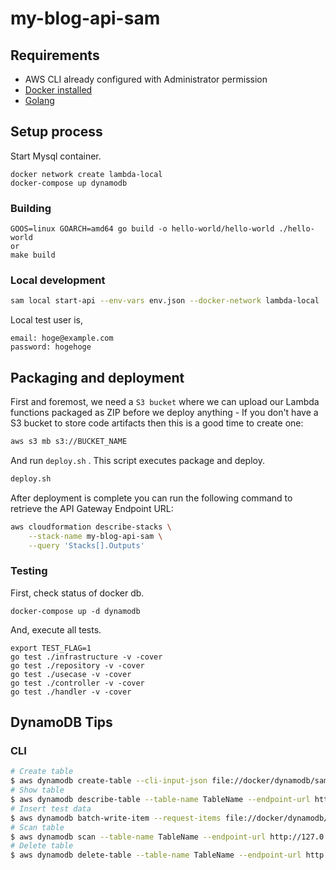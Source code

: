 # my-blog-api-sam

## Requirements

* AWS CLI already configured with Administrator permission
* [Docker installed](https://www.docker.com/community-edition)
* [Golang](https://golang.org)

## Setup process

Start Mysql container.

```shell
docker network create lambda-local
docker-compose up dynamodb
```

### Building

```shell
GOOS=linux GOARCH=amd64 go build -o hello-world/hello-world ./hello-world
or
make build
```

### Local development

```bash
sam local start-api --env-vars env.json --docker-network lambda-local
```
Local test user is,

```
email: hoge@example.com
password: hogehoge
```

## Packaging and deployment

First and foremost, we need a `S3 bucket` where we can upload our Lambda functions packaged as ZIP before we deploy anything - If you don't have a S3 bucket to store code artifacts then this is a good time to create one:

```bash
aws s3 mb s3://BUCKET_NAME
```
And run `deploy.sh` . This script executes package and deploy.

```bash
deploy.sh
```

After deployment is complete you can run the following command to retrieve the API Gateway Endpoint URL:

```bash
aws cloudformation describe-stacks \
    --stack-name my-blog-api-sam \
    --query 'Stacks[].Outputs'
``` 

### Testing

First, check status of docker db.

```shell
docker-compose up -d dynamodb
```
And, execute all tests.

```shell
export TEST_FLAG=1
go test ./infrastructure -v -cover
go test ./repository -v -cover
go test ./usecase -v -cover
go test ./controller -v -cover
go test ./handler -v -cover
```

## DynamoDB Tips

### CLI

```bash
# Create table
$ aws dynamodb create-table --cli-input-json file://docker/dynamodb/sample/table.json --endpoint-url http://127.0.0.1:3307 --region ap-northeast-1
# Show table
$ aws dynamodb describe-table --table-name TableName --endpoint-url http://127.0.0.1:3307 --region ap-northeast-1
# Insert test data
$ aws dynamodb batch-write-item --request-items file://docker/dynamodb/sample/data.json --endpoint-url http://127.0.0.1:3307 --region ap-northeast-1
# Scan table
$ aws dynamodb scan --table-name TableName --endpoint-url http://127.0.0.1:3307 --region ap-northeast-1
# Delete table
$ aws dynamodb delete-table --table-name TableName --endpoint-url http://127.0.0.1:3307 --region ap-northeast-1
```
